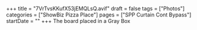+++
title = "7VrTvsKKufX53jEMQLsQ.avif"
draft = false
tags = ["Photos"]
categories = ["ShowBiz Pizza Place"]
pages = ["SPP Curtain Cont Bypass"]
startDate = ""
+++
The board placed in a Gray Box
